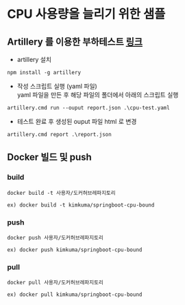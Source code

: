 # CPU 사용량을 늘리기 위한 샘플

## Artillery 를 이용한 부하테스트 [링크](https://artillery.io/)
- artillery 설치
```shell
npm install -g artillery
```
  

- 작성 스크립트 실행 (yaml 파일)  
 yaml 파일을 만든 후 해당 파일의 폴더에서 아래의 스크립트 실행

```shell
artillery.cmd run --ouput report.json .\cpu-test.yaml
```

- 테스트 완료 후 생성된 ouput 파일 html 로 변경
```shell
artillery.cmd report .\report.json
```

## Docker 빌드 및 push

### build
```shell
docker build -t 사용자/도커허브레파지토리

ex) docker build -t kimkuma/springboot-cpu-bound
```
### push
```shell
docker push 사용자/도커허브레파지토리

ex) docker push kimkuma/springboot-cpu-bound
```

### pull
```shell
docker pull 사용자/도커허브레파지토리

ex) docker pull kimkuma/springboot-cpu-bound
```